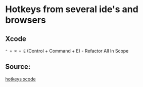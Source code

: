# Hotkeys from several ide's and browsers

## Xcode

``⌃ + ⌘ + E`` (Control + Command + E) - Refactor All In Scope

## Source:
[hotkeys xcode](https://betterprogramming.pub/13-xcode-shortcuts-to-boost-your-productivity-329c90512309)
